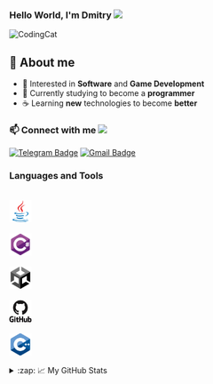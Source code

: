 ### Hello World, I'm Dmitry <img src = "https://raw.githubusercontent.com/MartinHeinz/MartinHeinz/master/wave.gif" width = 26px>

<img alt="CodingCat" width="400" src="https://cdn.dribbble.com/users/926537/screenshots/8768655/media/0eb8fcc9f2b8a55c589cfabd6cc89d94.gif">

## 📖 About me

- 👀 Interested in **Software** and **Game Development**
- 🌱 Currently studying to become a **programmer**
- ☕ Learning **new** technologies to become **better**

### 📫 Connect with me <img src='https://raw.githubusercontent.com/ShahriarShafin/ShahriarShafin/main/Assets/handshake.gif' width="40px">

[![Telegram Badge](https://img.shields.io/badge/-Telegram-blue?style=flat&logo=Telegram&logoColor=white)](https://t.me/Justet)
[![Gmail Badge](https://img.shields.io/badge/-Gmail-red?style=flat&logo=Gmail&logoColor=white)](mailto:dimfisl33t@gmail.com)
<br />

### Languages and Tools

<code><a> <img src="https://raw.githubusercontent.com/devicons/devicon/master/icons/java/java-original.svg" alt="java" width="40" height="40"/> </a></code>
<code><a> <img src="https://raw.githubusercontent.com/devicons/devicon/master/icons/csharp/csharp-original.svg" alt="java" width="40" height="40"/> </a></code>
<code><a> <img src="https://raw.githubusercontent.com/devicons/devicon/master/icons/unity/unity-original.svg" alt="java" width="40" height="40"/> </a></code>
<code><a> <img src ="https://raw.githubusercontent.com/devicons/devicon/master/icons/github/github-original-wordmark.svg" alt="github" width="40" height="40"/> </a></code>
<code><a> <img src="https://raw.githubusercontent.com/devicons/devicon/master/icons/cplusplus/cplusplus-original.svg" alt="cplusplus" width="40" height="40"/> </a></code>

<details>
  <summary>:zap: 📈 My GitHub Stats </summary>
  <img src="https://github-readme-stats.vercel.app/api?username=justetsky&show_icons=true&theme=dracula" alt="aayushisah" />
</details>
